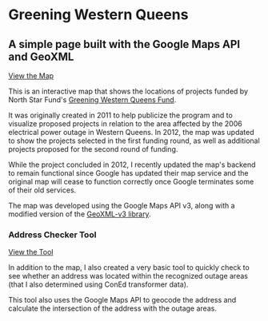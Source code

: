 
# Greening Western Queens

## A simple page built with the Google Maps API and GeoXML

[View the Map](https://kaymmm.github.io/GreeningWesternQueens)

This is an interactive map that shows the locations of projects funded by North Star Fund's [Greening Western Queens Fund](https://northstarfund.org/grants-programs/partnerships/greening-western-queens).

It was originally created in 2011 to help publicize the program and to visualize proposed projects in relation to the area affected by the 2006 electrical power outage in Western Queens. In 2012, the map was updated to show the projects selected in the first funding round, as well as additional projects proposed for the second round of funding.

While the project concluded in 2012, I recently updated the map's backend to remain functional since Google has updated their map service and the original map will cease to function correctly once Google terminates some of their old services.

The map was developed using the Google Maps API v3, along with a modified version of the [GeoXML-v3 library](https://code.google.com/p/geoxml-v3/).

### Address Checker Tool

[View the Tool](https://kaymmm.github.io/GreeningWesternQueens/gwq_check.html)

In addition to the map, I also created a very basic tool to quickly check to see whether an address was located within the recognized outage areas (that I also determined using ConEd transformer data).

This tool also uses the Google Maps API to geocode the address and calculate the intersection of the address with the outage areas.

